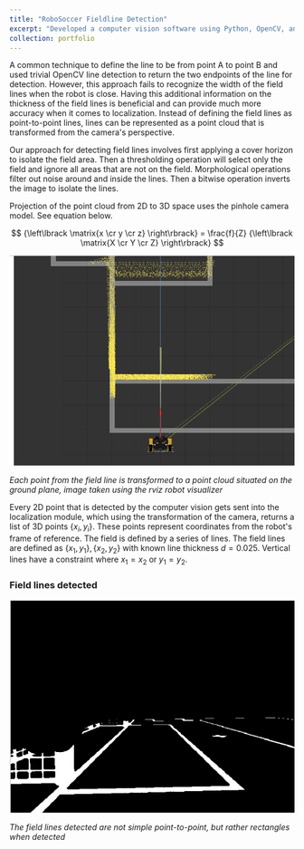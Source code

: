 ```yaml
---
title: "RoboSoccer Fieldline Detection"
excerpt: "Developed a computer vision software using Python, OpenCV, and ROS for soccer field line detection. Utilizes a point cloud approach for improved accuracy, with 2D points transformed to 3D points in the robot's frame of reference, allowing for definition of field lines with known thickness.<br/><img src='/images/field_lines.png' height='300' width='500' >"
collection: portfolio
---
```


A common technique to define the line to be from point A to point B and used trivial OpenCV line detection to return the two endpoints of the line for detection. However, this approach fails to recognize the width of the field lines when the robot is close. Having this additional information on the thickness of the field lines is beneficial and can provide much more accuracy when it comes to localization. Instead of defining the field lines as point-to-point lines, lines can be represented as a point cloud that is transformed from the camera's perspective.

Our approach for detecting field lines involves first applying a cover horizon to isolate the field area. Then a thresholding operation will select only the field and ignore all areas that are not on the field. Morphological operations filter out noise around and inside the lines. Then a bitwise operation inverts the image to isolate the lines.

Projection of the point cloud from 2D to 3D space uses the pinhole camera model. See equation below.

$$ {\left\lbrack \matrix{x  \cr y  \cr z} \right\rbrack} = \frac{f}{Z} {\left\lbrack \matrix{X  \cr Y  \cr Z} \right\rbrack} $$

<p align="center">
<img src='/images/scattered_points.png' width="600"/>
</p>
<p>
    <em>Each point from the field line is transformed to a point cloud situated on the ground plane, image taken using the rviz robot visualizer</em>
</p>


Every 2D point that is detected by the computer vision gets sent into the localization module, which using the transformation of the camera, returns a list of 3D points $\{x_i, y_i\}$. These points represent coordinates from the robot's frame of reference. The field is defined by a series of lines. The field lines are defined as $\{x_1, y_1\}, \{x_2, y_2\}$ with known line thickness $d = 0.025$. Vertical lines have a constraint where $x_1 = x_2$ or $y_1 = y_2$. 

### Field lines detected
<p align="center">
<img src="/images/field_lines.png" width="600"/>
</p>
<p>
    <em>The field lines detected are not simple point-to-point, but rather rectangles when detected</em>
</p>
